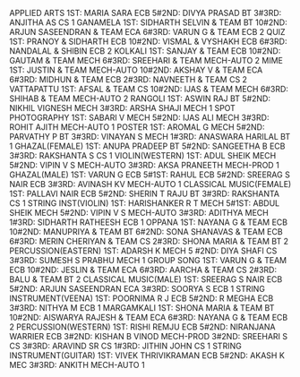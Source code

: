APPLIED ARTS
1ST: MARIA SARA ECB 5#2ND: DIVYA PRASAD BT 3#3RD: ANJITHA AS CS 1
GANAMELA
1ST: SIDHARTH SELVIN & TEAM BT 10#2ND: ARJUN SASEENDRAN & TEAM ECA 6#3RD: VARUN G & TEAM ECB 2
QUIZ
1ST: PRANOY & SIDHARTH ECB 10#2ND: VISMAL & VYSHAKH ECB 6#3RD: NANDALAL & SHIBIN ECB 2
KOLKALI
1ST: SANJAY & TEAM ECB 10#2ND: GAUTAM & TEAM MECH 6#3RD: SREEHARI & TEAM MECH-AUTO 2
MIME
1ST: JUSTIN & TEAM MECH-AUTO 10#2ND: AKSHAY V & TEAM ECA 6#3RD: MIDHUN & TEAM ECB 2#3RD: NAVNEETH & TEAM CS 2
VATTAPATTU
1ST: AFSAL & TEAM CS 10#2ND: IJAS & TEAM MECH 6#3RD: SHIHAB & TEAM MECH-AUTO 2
RANGOLI
1ST: ASWIN RAJ BT 5#2ND: NIKHIL VIGNESH MECH 3#3RD: ARSHA SHAJI MECH 1
SPOT PHOTOGRAPHY
1ST: SABARI V MECH 5#2ND: IJAS ALI MECH 3#3RD: ROHIT AJITH MECH-AUTO 1
POSTER
1ST: AROMAL G MECH 5#2ND: PARVATHY P BT 3#3RD: VINAYAN S MECH 1#3RD: ANASWARA HARILAL BT 1
GHAZAL(FEMALE)
1ST: ANUPA PRADEEP BT 5#2ND: SANGEETHA B ECB 3#3RD: RAKSHANTA S CS 1
VIOLIN(WESTERN)
1ST: ADUL SHEIK MECH 5#2ND: VIPIN V S MECH-AUTO 3#3RD: AKSA PRANEETH MECH-PROD 1
GHAZAL(MALE)
1ST: VARUN G ECB 5#1ST: RAHUL ECB 5#2ND: SREERAG S NAIR ECB 3#3RD: AVINASH KV MECH-AUTO 1
CLASSICAL MUSIC(FEMALE)
1ST: PALLAVI NAIR ECB 5#2ND: SHERIN T RAJU BT 3#3RD: RAKSHANTA CS 1
STRING INST(VIOLIN) 
1ST: HARISHANKER R T MECH 5#1ST: ABDUL SHEIK MECH 5#2ND: VIPIN V S MECH-AUTO 3#3RD: ADITHYA MECH 1#3RD: SIDHARTH RATHEESH ECB 1
OPPANA
1ST: NAYANA G & TEAM ECB 10#2ND: MANUPRIYA & TEAM BT 6#2ND: SONA SHANAVAS & TEAM ECB 6#3RD: MERIN CHERIYAN & TEAM CS 2#3RD: SHONA MARIA & TEAM BT 2
PERCUSSION(EASTERN)
1ST: ADARSH K MECH 5 #2ND: DIYA SHAFI CS 3#3RD: SUMESH S PRABHU MECH 1
GROUP SONG
1ST: VARUN G & TEAM ECB 10#2ND: JESLIN & TEAM ECA 6#3RD: AARCHA & TEAM CS 2#3RD: BALU & TEAM BT 2
CLASSICAL MUSIC(MALE)
1ST: SREERAG S NAIR ECB 5#2ND: ARJUN SASEENDRAN ECA 3#3RD: SOORYA S ECB 1
STRING INSTRUMENT(VEENA)
1ST: POORNIMA R J ECB 5#2ND: R MEGHA ECB 3#3RD: NITHYA M ECB 1
MARGAMKALI
1ST: SHONA MARIA & TEAM BT 10#2ND: AISWARYA RAJESH & TEAM ECA 6#3RD: NAYANA G & TEAM ECB 2
PERCUSSION(WESTERN)
1ST: RISHI REMJU ECB 5#2ND: NIRANJANA WARRIER ECB 3#2ND: KISHAN B VINOD MECH-PROD 3#2ND: SREEHARI S CS 3#3RD: ARAVIND SR CS 1#3RD: JITHIN JOHN CS 1
STRING INSTRUMENT(GUITAR)
1ST: VIVEK THRIVIKRAMAN ECB 5#2ND: AKASH K MEC 3#3RD: ANKITH MECH-AUTO 1
